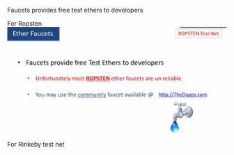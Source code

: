 Faucets provides free test ethers to developers



For Ropsten![](/assets/freeEthers.png)For Rinkeby test net

